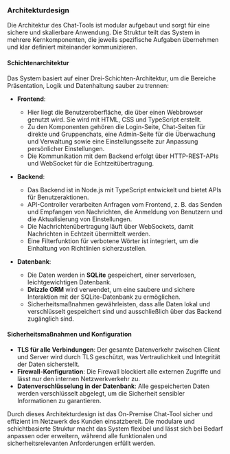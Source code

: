 ### **Architekturdesign**

Die Architektur des Chat-Tools ist modular aufgebaut und sorgt für eine sichere und skalierbare Anwendung. Die Struktur teilt das System in mehrere Kernkomponenten, die jeweils spezifische Aufgaben übernehmen und klar definiert miteinander kommunizieren.

#### **Schichtenarchitektur**

Das System basiert auf einer Drei-Schichten-Architektur, um die Bereiche Präsentation, Logik und Datenhaltung sauber zu trennen:

- **Frontend**:

  - Hier liegt die Benutzeroberfläche, die über einen Webbrowser genutzt wird. Sie wird mit HTML, CSS und TypeScript erstellt.
  - Zu den Komponenten gehören die Login-Seite, Chat-Seiten für direkte und Gruppenchats, eine Admin-Seite für die Überwachung und Verwaltung sowie eine Einstellungsseite zur Anpassung persönlicher Einstellungen.
  - Die Kommunikation mit dem Backend erfolgt über HTTP-REST-APIs und WebSocket für die Echtzeitübertragung.

- **Backend**:

  - Das Backend ist in Node.js mit TypeScript entwickelt und bietet APIs für Benutzeraktionen.
  - API-Controller verarbeiten Anfragen vom Frontend, z. B. das Senden und Empfangen von Nachrichten, die Anmeldung von Benutzern und die Aktualisierung von Einstellungen.
  - Die Nachrichtenübertragung läuft über WebSockets, damit Nachrichten in Echtzeit übermittelt werden.
  - Eine Filterfunktion für verbotene Wörter ist integriert, um die Einhaltung von Richtlinien sicherzustellen.

- **Datenbank**:

  - Die Daten werden in **SQLite** gespeichert, einer serverlosen, leichtgewichtigen Datenbank.
  - **Drizzle ORM** wird verwendet, um eine saubere und sichere Interaktion mit der SQLite-Datenbank zu ermöglichen.
  - Sicherheitsmaßnahmen gewährleisten, dass alle Daten lokal und verschlüsselt gespeichert sind und ausschließlich über das Backend zugänglich sind.

#### **Sicherheitsmaßnahmen und Konfiguration**

- **TLS für alle Verbindungen**: Der gesamte Datenverkehr zwischen Client und Server wird durch TLS geschützt, was Vertraulichkeit und Integrität der Daten sicherstellt.
- **Firewall-Konfiguration**: Die Firewall blockiert alle externen Zugriffe und lässt nur den internen Netzwerkverkehr zu.
- **Datenverschlüsselung in der Datenbank**: Alle gespeicherten Daten werden verschlüsselt abgelegt, um die Sicherheit sensibler Informationen zu garantieren.

Durch dieses Architekturdesign ist das On-Premise Chat-Tool sicher und effizient im Netzwerk des Kunden einsatzbereit. Die modulare und schichtbasierte Struktur macht das System flexibel und lässt sich bei Bedarf anpassen oder erweitern, während alle funktionalen und sicherheitsrelevanten Anforderungen erfüllt werden.
